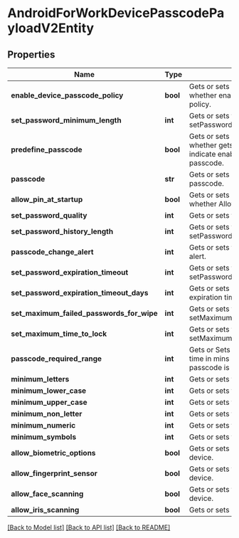 # AndroidForWorkDevicePasscodePayloadV2Entity

## Properties
Name | Type | Description | Notes
------------ | ------------- | ------------- | -------------
**enable_device_passcode_policy** | **bool** | Gets or sets a value indicating whether enable device passcode policy. | [optional] 
**set_password_minimum_length** | **int** | Gets or sets the setPasswordMinimumLength. | [optional] 
**predefine_passcode** | **bool** | Gets or sets a value indicating whether gets or sets a value to indicate enabling a predefined passcode. | [optional] 
**passcode** | **str** | Gets or sets a value for a predefined passcode. | [optional] 
**allow_pin_at_startup** | **bool** | Gets or sets a value indicating whether AllowPinAtStartup. | [optional] 
**set_password_quality** | **int** | Gets or sets the setPasswordQuality. | [optional] 
**set_password_history_length** | **int** | Gets or sets the setPasswordHistoryLength. | [optional] 
**passcode_change_alert** | **int** | Gets or sets the Passcode change alert. | [optional] 
**set_password_expiration_timeout** | **int** | Gets or sets the setPasswordExpirationTimeout. | [optional] 
**set_password_expiration_timeout_days** | **int** | Gets or sets device password expiration timeout in days. | [optional] 
**set_maximum_failed_passwords_for_wipe** | **int** | Gets or sets the setMaximumFailedPasswordsForWipe. | [optional] 
**set_maximum_time_to_lock** | **int** | Gets or sets the setMaximumTimeToLock. | [optional] 
**passcode_required_range** | **int** | Gets or Sets the passcode required time in mins before the strong passcode is required. | [optional] 
**minimum_letters** | **int** | Gets or sets the minimumLetters. | [optional] 
**minimum_lower_case** | **int** | Gets or sets the minimumLowerCase. | [optional] 
**minimum_upper_case** | **int** | Gets or sets the minimumUpperCase. | [optional] 
**minimum_non_letter** | **int** | Gets or sets the minimumNonLetter. | [optional] 
**minimum_numeric** | **int** | Gets or sets the minimumNumeric. | [optional] 
**minimum_symbols** | **int** | Gets or sets the minimumSymbols. | [optional] 
**allow_biometric_options** | **bool** | Gets or sets Biometric Options for device. | [optional] 
**allow_fingerprint_sensor** | **bool** | Gets or sets finger print sensor for device. | [optional] 
**allow_face_scanning** | **bool** | Gets or sets face scanning options for device. | [optional] 
**allow_iris_scanning** | **bool** | Gets or sets Iris scanning for device. | [optional] 

[[Back to Model list]](../README.md#documentation-for-models) [[Back to API list]](../README.md#documentation-for-api-endpoints) [[Back to README]](../README.md)


